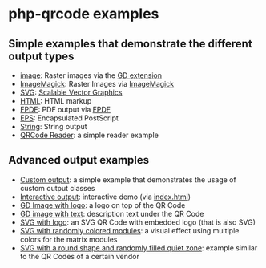 # php-qrcode examples

## Simple examples that demonstrate the different output types

- [image](./image.php): Raster images via the [GD extension](https://www.php.net/manual/de/book.image.php)
- [ImageMagick](./imagick.php): Raster Images via [ImageMagick](https://imagemagick.org/)
- [SVG](./svg.php): [Scalable Vector Graphics](https://developer.mozilla.org/en-US/docs/Web/SVG)
- [HTML](./html.php): HTML markup
- [FPDF](./fpdf.php): PDF output via [FPDF](http://www.fpdf.org/)
- [EPS](./eps.php): Encapsulated PostScript
- [String](./text.php): String output
- [QRCode Reader](./reader.php): a simple reader example


## Advanced output examples

- [Custom output](./custom_output.php): a simple example that demonstrates the usage of custom output classes
- [Interactive output](./qrcode-interactive.php): interactive demo (via [index.html](./index.html))
- [GD Image with logo](./imageWithLogo.php): a logo on top of the QR Code
- [GD image with text](./imageWithText.php): description text under the QR Code
- [SVG with logo](./svgWithLogo.php): an SVG QR Code with embedded logo (that is also SVG)
- [SVG with randomly colored modules](./svgRandomColoredDots.php): a visual effect using multiple colors for the matrix modules
- [SVG with a round shape and randomly filled quiet zone](./svgRoundQuietzone.php): example similar to the QR Codes of a certain vendor
